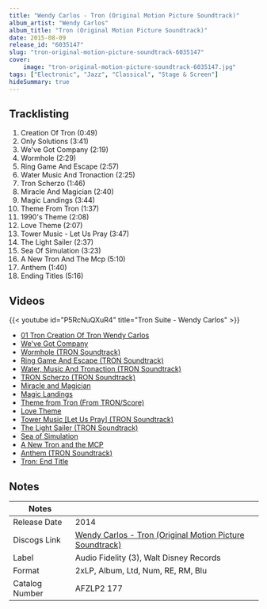 ```yaml
---
title: "Wendy Carlos - Tron (Original Motion Picture Soundtrack)"
album_artist: "Wendy Carlos"
album_title: "Tron (Original Motion Picture Soundtrack)"
date: 2015-08-09
release_id: "6035147"
slug: "tron-original-motion-picture-soundtrack-6035147"
cover:
    image: "tron-original-motion-picture-soundtrack-6035147.jpg"
tags: ["Electronic", "Jazz", "Classical", "Stage & Screen"]
hideSummary: true
---
```


## Tracklisting
1. Creation Of Tron (0:49)
2. Only Solutions  (3:41)
3. We've Got Company (2:19)
4. Wormhole (2:29)
5. Ring Game And Escape (2:57)
6. Water Music And Tronaction (2:25)
7. Tron Scherzo (1:46)
8. Miracle And Magician (2:40)
9. Magic Landings (3:44)
10. Theme From Tron (1:37)
11. 1990's Theme (2:08)
12. Love Theme (2:07)
13. Tower Music - Let Us Pray (3:47)
14. The Light Sailer (2:37)
15. Sea Of Simulation (3:23)
16. A New Tron And The Mcp (5:10)
17. Anthem (1:40)
18. Ending Titles (5:16)

## Videos
{{< youtube id="P5RcNuQXuR4" title="Tron Suite - Wendy Carlos" >}}
- [01 Tron   Creation Of Tron   Wendy Carlos](https://www.youtube.com/watch?v=o4XVOmAAkyo)
- [We've Got Company](https://www.youtube.com/watch?v=VKt5-mxKSz4)
- [Wormhole (TRON Soundtrack)](https://www.youtube.com/watch?v=m-v2vCMjrnw)
- [Ring Game And Escape (TRON Soundtrack)](https://www.youtube.com/watch?v=xnaFPMkbvEA)
- [Water, Music And Tronaction (TRON Soundtrack)](https://www.youtube.com/watch?v=bdmIJMhxVk8)
- [TRON Scherzo (TRON Soundtrack)](https://www.youtube.com/watch?v=xTvU-R82ax8)
- [Miracle and Magician](https://www.youtube.com/watch?v=vLgQrzyc4WA)
- [Magic Landings](https://www.youtube.com/watch?v=l6NogoCCUMc)
- [Theme from Tron (From TRON/Score)](https://www.youtube.com/watch?v=TPF7CXUgcus)
- [Love Theme](https://www.youtube.com/watch?v=nB_AVIC14ow)
- [Tower Music [Let Us Pray] (TRON Soundtrack)](https://www.youtube.com/watch?v=AFTSOU6h_UI)
- [The Light Sailer (TRON Soundtrack)](https://www.youtube.com/watch?v=MkDI0m5M06A)
- [Sea of Simulation](https://www.youtube.com/watch?v=II7pQns97iU)
- [A New Tron and the MCP](https://www.youtube.com/watch?v=ewSk7uf4MbQ)
- [Anthem (TRON Soundtrack)](https://www.youtube.com/watch?v=Lq57IjE0Zb8)
- [Tron: End Title](https://www.youtube.com/watch?v=fnZlHHfgLV0)

## Notes

| Notes          |             |
| ---------------| ----------- |
| Release Date   | 2014 |
| Discogs Link   | [Wendy Carlos - Tron (Original Motion Picture Soundtrack)](https://www.discogs.com/release/6035147) |
| Label          | Audio Fidelity (3), Walt Disney Records |
| Format         | 2xLP, Album, Ltd, Num, RE, RM, Blu |
| Catalog Number | AFZLP2 177 |


